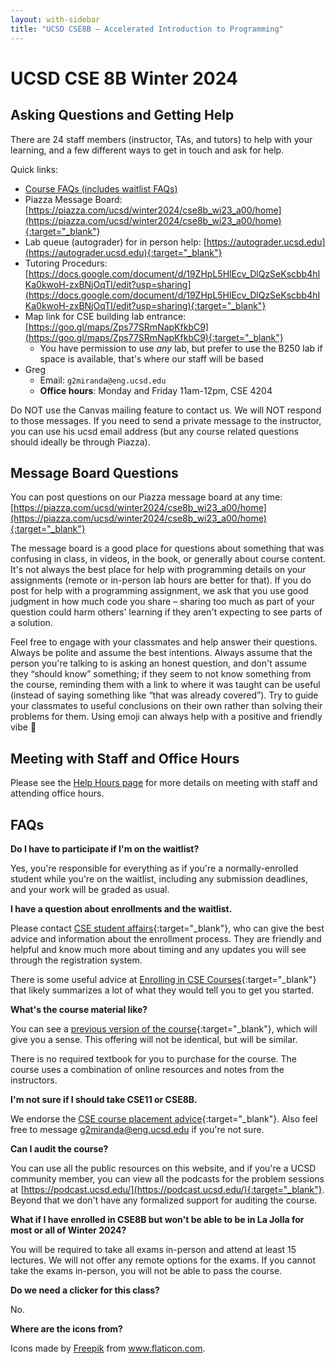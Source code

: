 ```yaml
---
layout: with-sidebar
title: "UCSD CSE8B – Accelerated Introduction to Programming"
---
```

# UCSD CSE 8B Winter 2024
## Asking Questions and Getting Help

There are 24 staff members (instructor, TAs, and tutors) to help with your
learning, and a few different ways to get in touch and ask for help.

Quick links:

- [Course FAQs (includes waitlist FAQs)](#faq)
- Piazza Message Board: [https://piazza.com/ucsd/winter2024/cse8b_wi23_a00/home](https://piazza.com/ucsd/winter2024/cse8b_wi23_a00/home){:target="_blank"}
- Lab queue (autograder) for in person help: [https://autograder.ucsd.edu](https://autograder.ucsd.edu){:target="_blank"}
- Tutoring Procedurs: [https://docs.google.com/document/d/19ZHpL5HlEcv_DlQzSeKscbb4hIKa0kwoH-zxBNjOqTI/edit?usp=sharing](https://docs.google.com/document/d/19ZHpL5HlEcv_DlQzSeKscbb4hIKa0kwoH-zxBNjOqTI/edit?usp=sharing){:target="_blank"}
- Map link for CSE building lab entrance: [https://goo.gl/maps/Zps77SRmNapKfkbC9](https://goo.gl/maps/Zps77SRmNapKfkbC9){:target="_blank"}
  - You have permission to use _any_ lab, but prefer to use the B250 lab if space is available, that's where our staff will be based
- Greg
  - Email: `g2miranda@eng.ucsd.edu`
  - **Office hours**: Monday and Friday 11am-12pm, CSE 4204

Do NOT use the Canvas mailing feature to contact us. We will NOT respond to those
messages. If you need to send a private message to the instructor, you can use his ucsd email
address (but any course related questions should ideally be through Piazza).

## Message Board Questions

You can post questions on our Piazza message board at any time:
[https://piazza.com/ucsd/winter2024/cse8b_wi23_a00/home](https://piazza.com/ucsd/winter2024/cse8b_wi23_a00/home){:target="_blank"}

The message board is a good place for questions about something that was
confusing in class, in videos, in the book, or generally about course content.
It's not always the best place for help with programming details on your
assignments (remote or in-person lab hours are better for that). If you do post
for help with a programming assignment, we ask that you use good judgment in how
much code you share – sharing too much as part of your question could harm
others' learning if they aren't expecting to see parts of a solution. 

Feel free to engage with your classmates and help answer their questions. Always
be polite and assume the best intentions. Always assume that the person you're
talking to is asking an honest question, and don't assume they “should know”
something; if they seem to not know something from the course, reminding them
with a link to where it was taught can be useful (instead of saying something
like “that was already covered”). Try to guide your classmates to useful
conclusions on their own rather than solving their problems for them. Using
emoji can always help with a positive and friendly vibe 🙂

## Meeting with Staff and Office Hours
Please see the [Help Hours page](/help-hours.html) for more details on meeting 
with staff and attending office hours.

<a name="faq"></a>
## FAQs

**Do I have to participate if I'm on the waitlist?**

Yes, you're responsible for everything as if you're a normally-enrolled student
while you're on the waitlist, including any submission deadlines, and your work
will be graded as usual.

**I have a question about enrollments and the waitlist.**

Please contact [CSE student
affairs](https://cse.ucsd.edu/undergraduate/undergraduate/advising/cse-student-affairs-office-hours){:target="_blank"},
who can give the best advice and information about the enrollment process. They
are friendly and helpful and know much more about timing and any updates you
will see through the registration system.

There is some useful advice at [Enrolling in CSE
Courses](https://cse.ucsd.edu/undergraduate/courses/enrolling-cse-courses){:target="_blank"} that
likely summarizes a lot of what they would tell you to get you started.

**What's the course material like?**

You can see a [previous version of the
course](https://ucsd-cse11-sp21.github.io/){:target="_blank"}, which will give you a sense. This
offering will not be identical, but will be similar.

There is no required textbook for you to purchase for the course. The course uses a combination of online resources and notes from the instructors.

**I'm not sure if I should take CSE11 or CSE8B.**

We endorse the [CSE course placement
advice](https://cse.ucsd.edu/index.php/undergraduate/courses/cse-course-placement-advice){:target="_blank"}.
Also feel free to message g2miranda@eng.ucsd.edu if you're not sure.

**Can I audit the course?**

You can use all the public resources on this website, and if you're a UCSD
community member, you can view all the podcasts for the problem sessions at
[https://podcast.ucsd.edu/](https://podcast.ucsd.edu/){:target="_blank"}. Beyond that we don't
have any formalized support for auditing the course.

**What if I have enrolled in CSE8B but won't be able to be in La Jolla for most
or all of Winter 2024?**

You will be required to take all exams in-person and attend at least 15 lectures. 
We will not offer any remote options for the exams. If you cannot take the exams in-person,
you will not be able to pass the course. 

**Do we need a clicker for this class?**

No.

**Where are the icons from?**

Icons made by <a href="https://www.freepik.com" title="Freepik">Freepik</a> from <a href="https://www.flaticon.com/" title="Flaticon">www.flaticon.com</a>.
